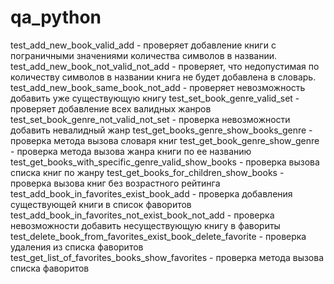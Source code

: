 # qa_python
test_add_new_book_valid_add - проверяет добавление книги с пограничными значениями количества символов в названии.
test_add_new_book_not_valid_not_add - проверяет, что недопустимая по количеству символов в названии книга не будет добавлена в словарь.
test_add_new_book_same_book_not_add - проверяет невозможность добавить уже существующую книгу
test_set_book_genre_valid_set - проверяет добавление всех валидных жанров
test_set_book_genre_not_valid_not_set - проверка невозможности добавить невалидный жанр
test_get_books_genre_show_books_genre - проверка метода вызова словаря книг
test_get_book_genre_show_genre - проверка метода вызова жанра книги по ее названию
test_get_books_with_specific_genre_valid_show_books - проверка вызова списка книг по жанру
test_get_books_for_children_show_books - проверка вызова книг без возрастного рейтинга
test_add_book_in_favorites_exist_book_add - проверка добавления существующей книги в список фаворитов
test_add_book_in_favorites_not_exist_book_not_add - проверка невозможности добавить несуществующую книгу в фавориты
test_delete_book_from_favorites_exist_book_delete_favorite - проверка удаления из списка фаворитов
test_get_list_of_favorites_books_show_favorites - проверка метода вызова списка фаворитов